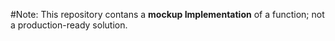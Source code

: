 #Note: This repository contans a **mockup Implementation** of a function; not a production-ready solution.